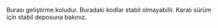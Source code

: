 Burası geliştirme koludur. Buradaki kodlar stabil olmayabilir. Karalı sürüm için stabil deposuna bakınız. 
